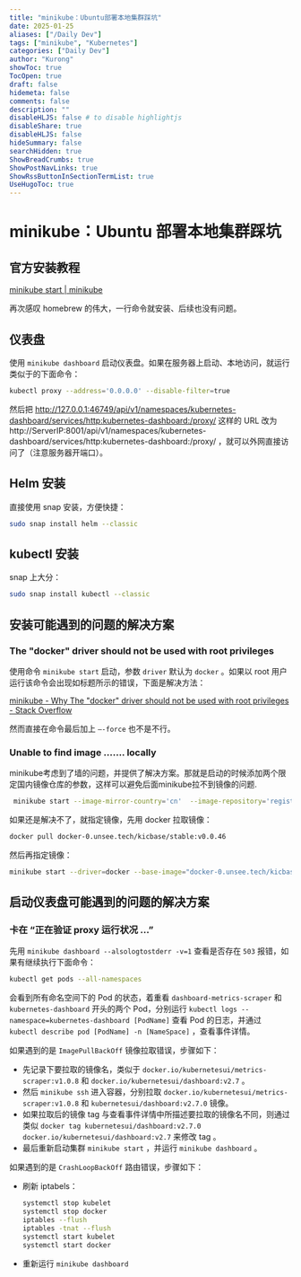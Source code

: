 ```yaml
---
title: "minikube：Ubuntu部署本地集群踩坑"
date: 2025-01-25
aliases: ["/Daily Dev"]
tags: ["minikube", "Kubernetes"]
categories: ["Daily Dev"]
author: "Kurong"
showToc: true
TocOpen: true
draft: false
hidemeta: false
comments: false
description: ""
disableHLJS: false # to disable highlightjs
disableShare: true
disableHLJS: false
hideSummary: false
searchHidden: true
ShowBreadCrumbs: true
ShowPostNavLinks: true
ShowRssButtonInSectionTermList: true
UseHugoToc: true
---
```


# minikube：Ubuntu 部署本地集群踩坑

## 官方安装教程

[minikube start | minikube](https://minikube.sigs.k8s.io/docs/start/?arch=%2Flinux%2Fx86-64%2Fstable%2Fbinary+download)

再次感叹 homebrew 的伟大，一行命令就安装、后续也没有问题。



## 仪表盘

使用 `minikube dashboard` 启动仪表盘。如果在服务器上启动、本地访问，就运行类似于的下面命令：

```bash
kubectl proxy --address='0.0.0.0' --disable-filter=true
```

然后把 http://127.0.0.1:46749/api/v1/namespaces/kubernetes-dashboard/services/http:kubernetes-dashboard:/proxy/ 这样的 URL 改为 http://ServerIP:8001/api/v1/namespaces/kubernetes-dashboard/services/http:kubernetes-dashboard:/proxy/ ，就可以外网直接访问了（注意服务器开端口）。



## Helm 安装

直接使用 snap 安装，方便快捷：

```bash
sudo snap install helm --classic
```



## kubectl 安装

snap 上大分：

```bash
sudo snap install kubectl --classic
```



## 安装可能遇到的问题的解决方案

### The "docker" driver should not be used with root privileges

使用命令 `minikube start` 启动，参数 `driver` 默认为 `docker` 。如果以 root 用户运行该命令会出现如标题所示的错误，下面是解决方法：

[minikube - Why The "docker" driver should not be used with root privileges - Stack Overflow](https://stackoverflow.com/questions/68984450/why-the-docker-driver-should-not-be-used-with-root-privileges)

然而直接在命令最后加上 `–-force` 也不是不行。

### Unable to find image ……. locally

minikube考虑到了墙的问题，并提供了解决方案。那就是启动的时候添加两个限定国内镜像仓库的参数，这样可以避免后面minikube拉不到镜像的问题.

```bash
 minikube start --image-mirror-country='cn'  --image-repository='registry.cn-hangzhou.aliyuncs.com/google_containers'
```

如果还是解决不了，就指定镜像，先用 docker 拉取镜像：

```bash
docker pull docker-0.unsee.tech/kicbase/stable:v0.0.46
```

然后再指定镜像：

```bash
minikube start --driver=docker --base-image="docker-0.unsee.tech/kicbase/stable:v0.0.46" --force
```



## 启动仪表盘可能遇到的问题的解决方案

### 卡在 “正在验证 proxy 运行状况 ...”

先用 `minikube dashboard --alsologtostderr -v=1` 查看是否存在 `503` 报错，如果有继续执行下面命令：

```bash
kubectl get pods --all-namespaces
```

会看到所有命名空间下的 Pod 的状态，着重看 `dashboard-metrics-scraper` 和 `kubernetes-dashboard` 开头的两个 Pod，分别运行 `kubectl logs --namespace=kubernetes-dashboard [PodName]` 查看 Pod 的日志，并通过 `kubectl describe pod [PodName] -n [NameSpace]` ，查看事件详情。

如果遇到的是 `ImagePullBackOff` 镜像拉取错误，步骤如下：

- 先记录下要拉取的镜像名，类似于 `docker.io/kubernetesui/metrics-scraper:v1.0.8` 和 `docker.io/kubernetesui/dashboard:v2.7`  。
- 然后 `minikube ssh` 进入容器，分别拉取 `docker.io/kubernetesui/metrics-scraper:v1.0.8` 和 `kubernetesui/dashboard:v2.7.0` 镜像。
- 如果拉取后的镜像 tag 与查看事件详情中所描述要拉取的镜像名不同，则通过类似 `docker tag kubernetesui/dashboard:v2.7.0 docker.io/kubernetesui/dashboard:v2.7` 来修改 tag 。
- 最后重新启动集群 `minikube start` ，并运行 `minikube dashboard` 。

如果遇到的是 `CrashLoopBackOff` 路由错误，步骤如下：

- 刷新 iptabels：

  ```bash
  systemctl stop kubelet
  systemctl stop docker
  iptables --flush
  iptables -tnat --flush
  systemctl start kubelet
  systemctl start docker
  ```

- 重新运行 `minikube dashboard`

